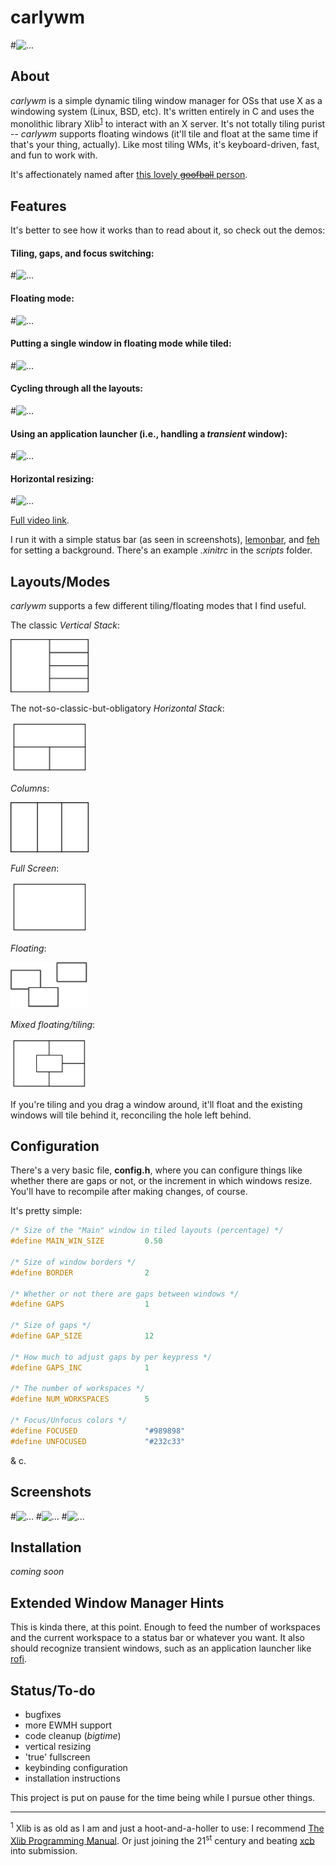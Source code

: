 # carlywm

#![...](https://github.com/patjm1992/carlywm/blob/master/screenshots/wm.jpg)

About
-----

*carlywm* is a simple dynamic tiling window manager for OSs that use X as a windowing system (Linux, BSD, etc). It's written entirely in C and uses the monolithic library Xlib<sup>[1](#footy)</sup> to interact with an X server. It's not totally tiling purist -- *carlywm* supports floating windows (it'll tile and float at the same time if that's your thing, actually). Like most tiling WMs, it's keyboard-driven, fast, and fun to work with.

It's affectionately named after [this lovely ~~goofball~~ person](http://www.imdb.com/name/nm4379768/).

Features
--------

 It's better to see how it works than to read about it, so check out the demos:

<!-- <a href="http://www.youtube.com/watch?feature=player_embedded&v=ZxCnU6D8TNo
" target="_blank"><img src="http://img.youtube.com/vi/ZxCnU6D8TNo/0.jpg"
alt="IMAGE ALT TEXT HERE" width="240" height="180" border="10" /></a> -->

#### Tiling, gaps, and focus switching:

#![...](https://github.com/patjm1992/carlywm/blob/master/other/1.gif)

#### Floating mode:

#![...](https://github.com/patjm1992/carlywm/blob/master/other/3.gif)

#### Putting a single window in floating mode while tiled:

#![...](https://github.com/patjm1992/carlywm/blob/master/other/2.gif)

#### Cycling through all the layouts:

#![...](https://github.com/patjm1992/carlywm/blob/master/other/4.gif)

#### Using an application launcher (i.e., handling a *transient* window):

#![...](https://github.com/patjm1992/carlywm/blob/master/other/5.gif)

#### Horizontal resizing:

#![...](https://github.com/patjm1992/carlywm/blob/master/other/6.gif)


[Full video link](http://www.youtube.com/watch?feature=player_embedded&v=ZxCnU6D8TNo).

<!-- [![...](http://share.gifyoutube.com/KzB6Gb.gif)](https://www.youtube.com/watch?v=ek1j272iAmc) -->

I run it with a simple status bar (as seen in screenshots), [lemonbar](https://github.com/LemonBoy/bar), and [feh](https://github.com/derf/feh) for setting a background. There's an example *.xinitrc* in the *scripts* folder.

Layouts/Modes
-----

*carlywm* supports a few different tiling/floating modes that I find useful.

The classic *Vertical Stack*:

<img src="other/masterstack.png" alt="Graphic of the vertical stack layout" width="125">

The not-so-classic-but-obligatory *Horizontal Stack*:

<img src="other/hstack.png" alt="Graphic of the horizontal stack layout" width="125">

*Columns*:

<img src="other/cols.png" alt="Graphic of the columns layout" width="125">

*Full Screen*:

<img src="other/full.png" alt="Graphic of the fullscreen layout" width="125">

*Floating*:

<img src="other/floatingdrop.png" alt="Graphic of the floating mode" width="125">

*Mixed floating/tiling*:

<img src="other/mixed.png" alt="Graphic of the mixed floating/tiling mode thing" width="125">

If you're tiling and you drag a window around, it'll float and the existing windows will tile behind it, reconciling the hole left behind.

Configuration
-------------

There's a very basic file, **config.h**, where you can configure things like whether there are gaps or not, or the increment in which windows resize. You'll have to recompile after making changes, of course.

It's pretty simple:

```C
/* Size of the "Main" window in tiled layouts (percentage) */
#define MAIN_WIN_SIZE         0.50

/* Size of window borders */
#define BORDER                2

/* Whether or not there are gaps between windows */
#define GAPS                  1

/* Size of gaps */
#define GAP_SIZE              12

/* How much to adjust gaps by per keypress */
#define GAPS_INC              1

/* The number of workspaces */
#define NUM_WORKSPACES        5

/* Focus/Unfocus colors */
#define FOCUSED               "#989898"
#define UNFOCUSED             "#232c33"
```

& c.


Screenshots
-----------

#![...](https://github.com/patjm1992/carlywm/blob/master/screenshots/s11.png)
#![...](https://github.com/patjm1992/carlywm/blob/master/screenshots/s8.png)
#![...](https://github.com/patjm1992/carlywm/blob/master/screenshots/s4.png)

Installation
------------

*coming soon*

Extended Window Manager Hints
-----------------------------

This is kinda there, at this point. Enough to feed the number of workspaces and the current workspace to a status bar or whatever you want. It also should recognize transient windows, such as an application launcher like [rofi](https://github.com/DaveDavenport/rofi).

Status/To-do
------------



+ bugfixes
+ more EWMH support
+ code cleanup (*bigtime*)
+ vertical resizing
+ 'true' fullscreen
+ keybinding configuration
+ installation instructions

This project is put on pause for the time being while I pursue other things.

<hr>

<a name="footy"><sup>1</sup></a> Xlib is as old as I am and just a hoot-and-a-holler to use: I recommend [The Xlib Programming Manual](https://tronche.com/gui/x/xlib/). Or just joining the 21<sup>st</sup> century and beating [xcb](https://xcb.freedesktop.org/) into submission.